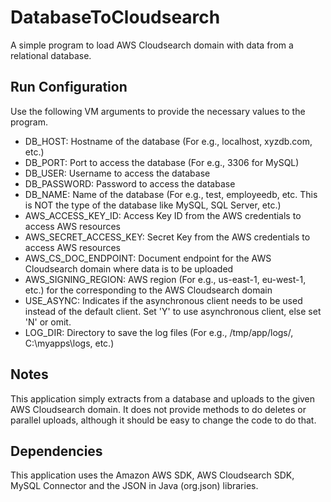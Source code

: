 # DatabaseToCloudsearch
A simple program to load AWS Cloudsearch domain with data from a relational database.

## Run Configuration
Use the following VM arguments to provide the necessary values to the program.
* DB_HOST: Hostname of the database (For e.g., localhost, xyzdb.com, etc.)
* DB_PORT: Port to access the database (For e.g., 3306 for MySQL)
* DB_USER: Username to access the database
* DB_PASSWORD: Password to access the database
* DB_NAME: Name of the database (For e.g., test, employeedb, etc. This is NOT the type of the database like MySQL, SQL Server, etc.)
* AWS_ACCESS_KEY_ID: Access Key ID from the AWS credentials to access AWS resources
* AWS_SECRET_ACCESS_KEY: Secret Key from the AWS credentials to access AWS resources
* AWS_CS_DOC_ENDPOINT: Document endpoint for the AWS Cloudsearch domain where data is to be uploaded
* AWS_SIGNING_REGION: AWS region (For e.g., us-east-1, eu-west-1, etc.) for the corresponding to the AWS Cloudsearch domain
* USE_ASYNC: Indicates if the asynchronous client needs to be used instead of the default client. Set 'Y' to use asynchronous client, else set 'N' or omit.
* LOG_DIR: Directory to save the log files (For e.g., /tmp/app/logs/, C:\myapps\logs\, etc.)

## Notes
This application simply extracts from a database and uploads to the given AWS Cloudsearch domain. It does not provide methods to do deletes or parallel uploads, although it should be easy to change the code to do that.

## Dependencies
This application uses the Amazon AWS SDK, AWS Cloudsearch SDK, MySQL Connector and the JSON in Java (org.json) libraries.



